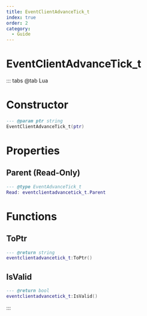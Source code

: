 ```yaml
---
title: EventClientAdvanceTick_t
index: true
order: 2
category:
  - Guide
---
```


# EventClientAdvanceTick_t

::: tabs
@tab Lua
# Constructor
```lua
--- @param ptr string
EventClientAdvanceTick_t(ptr)
```
# Properties
## Parent (Read-Only)
```lua
--- @type EventAdvanceTick_t
Read: eventclientadvancetick_t.Parent
```
# Functions
## ToPtr
```lua
--- @return string
eventclientadvancetick_t:ToPtr()
```
## IsValid
```lua
--- @return bool
eventclientadvancetick_t:IsValid()
```

:::